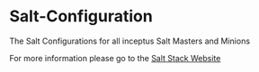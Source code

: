 Salt-Configuration
==================

The Salt Configurations for all inceptus Salt Masters and Minions

For more information please go to the [Salt Stack Website](http://saltstack.org/)
